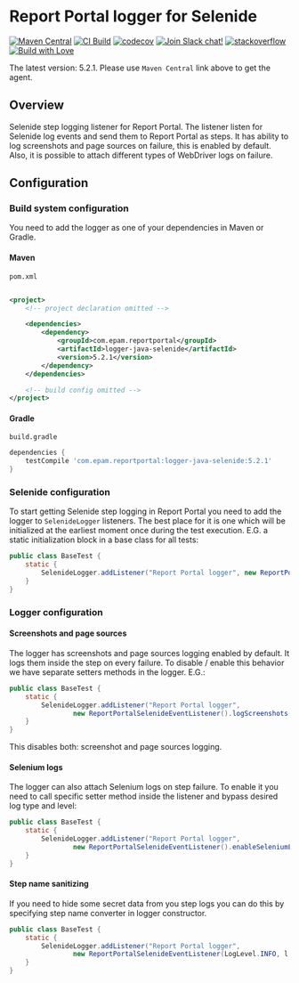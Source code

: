# Report Portal logger for Selenide

[![Maven Central](https://img.shields.io/maven-central/v/com.epam.reportportal/logger-java-selenide.svg?label=Maven%20Central)](https://central.sonatype.com/artifact/com.epam.reportportal/logger-java-selenide)
[![CI Build](https://github.com/reportportal/logger-java-selenide/actions/workflows/ci.yml/badge.svg)](https://github.com/reportportal/agent-java-selenide/actions/workflows/ci.yml)
[![codecov](https://codecov.io/gh/reportportal/logger-java-selenide/branch/develop/graph/badge.svg?token=auT9sla0dF)](https://codecov.io/gh/reportportal/logger-java-selenide)
[![Join Slack chat!](https://slack.epmrpp.reportportal.io/badge.svg)](https://slack.epmrpp.reportportal.io/)
[![stackoverflow](https://img.shields.io/badge/reportportal-stackoverflow-orange.svg?style=flat)](http://stackoverflow.com/questions/tagged/reportportal)
[![Build with Love](https://img.shields.io/badge/build%20with-❤%EF%B8%8F%E2%80%8D-lightgrey.svg)](http://reportportal.io?style=flat)

The latest version: 5.2.1. Please use `Maven Central` link above to get the agent.

## Overview

Selenide step logging listener for Report Portal. The listener listen for Selenide log events and send them to Report Portal as steps.
It has ability to log screenshots and page sources on failure, this is enabled by default. Also, it is possible to attach different types of
WebDriver logs on failure.

## Configuration

### Build system configuration

You need to add the logger as one of your dependencies in Maven or Gradle.

#### Maven

`pom.xml`

```xml

<project>
    <!-- project declaration omitted -->

    <dependencies>
        <dependency>
            <groupId>com.epam.reportportal</groupId>
            <artifactId>logger-java-selenide</artifactId>
            <version>5.2.1</version>
        </dependency>
    </dependencies>

    <!-- build config omitted -->
</project>
```

#### Gradle

`build.gradle`

```groovy
dependencies {
    testCompile 'com.epam.reportportal:logger-java-selenide:5.2.1'
}
```

### Selenide configuration

To start getting Selenide step logging in Report Portal you need to add the logger to `SelenideLogger` listeners. The best
place for it is one which will be initialized at the earliest moment once during the test execution. E.G. a static initialization block in a
base class for all tests:

```java
public class BaseTest {
	static {
		SelenideLogger.addListener("Report Portal logger", new ReportPortalSelenideEventListener());
	}
}
```

### Logger configuration

#### Screenshots and page sources

The logger has screenshots and page sources logging enabled by default. It logs them inside the step on every failure. To disable / enable
this behavior we have separate setters methods in the logger.
E.G.:
```java
public class BaseTest {
	static {
		SelenideLogger.addListener("Report Portal logger", 
                new ReportPortalSelenideEventListener().logScreenshots(false).logPageSources(false));
	}
}
```
This disables both: screenshot and page sources logging.

#### Selenium logs

The logger can also attach Selenium logs on step failure. To enable it you need to call specific setter method inside the listener and
bypass desired log type and level:
```java
public class BaseTest {
	static {
		SelenideLogger.addListener("Report Portal logger",
				new ReportPortalSelenideEventListener().enableSeleniumLogs(LogType.BROWSER, Level.FINER));
	}
}
```

#### Step name sanitizing

If you need to hide some secret data from you step logs you can do this by specifying step name converter in logger constructor.
```java
public class BaseTest {
	static {
		SelenideLogger.addListener("Report Portal logger", 
                new ReportPortalSelenideEventListener(LogLevel.INFO, l -> l.replaceAll("secret_token=[^&]*", "secret_token=<removed>")));
	}
}
```


